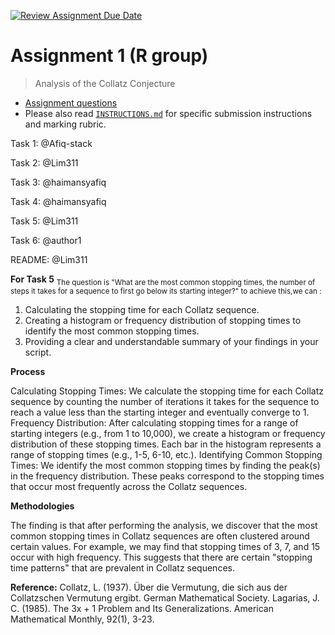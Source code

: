 [![Review Assignment Due Date](https://classroom.github.com/assets/deadline-readme-button-24ddc0f5d75046c5622901739e7c5dd533143b0c8e959d652212380cedb1ea36.svg)](https://classroom.github.com/a/HUOoSZXh)
# Assignment 1 (R group)

> Analysis of the Collatz Conjecture

- [Assignment questions](ASSIGNMENT.md) 
- Please also read [`INSTRUCTIONS.md`](INSTRUCTIONS.md) for specific
submission instructions and marking rubric.

Task 1: @Afiq-stack

Task 2: @Lim311

Task 3: @haimansyafiq

Task 4: @haimansyafiq

Task 5: @Lim311

Task 6: @author1

README: @Lim311


**For Task 5**
<sub>The question is "What are the most common stopping times, the number of steps it takes for a sequence to first go below its starting integer?"
to achieve this,we can :
1. Calculating the stopping time for each Collatz sequence.
2. Creating a histogram or frequency distribution of stopping times to identify the most common stopping times.
3. Providing a clear and understandable summary of your findings in your script.

**Process**

Calculating Stopping Times: We calculate the stopping time for each Collatz sequence by counting the number of iterations it takes for the sequence to reach a value less than the starting integer and eventually converge to 1.
Frequency Distribution: After calculating stopping times for a range of starting integers (e.g., from 1 to 10,000), we create a histogram or frequency distribution of these stopping times. Each bar in the histogram represents a range of stopping times (e.g., 1-5, 6-10, etc.).
Identifying Common Stopping Times: We identify the most common stopping times by finding the peak(s) in the frequency distribution. These peaks correspond to the stopping times that occur most frequently across the Collatz sequences.

**Methodologies**

The finding is that after performing the analysis, we discover that the most common stopping times in Collatz sequences are often clustered around certain values.
For example, we may find that stopping times of 3, 7, and 15 occur with high frequency. 
This suggests that there are certain "stopping time patterns" that are prevalent in Collatz sequences.

**Reference:**
Collatz, L. (1937). Über die Vermutung, die sich aus der Collatzschen Vermutung ergibt. German Mathematical Society.
Lagarias, J. C. (1985). The 3x + 1 Problem and Its Generalizations. American Mathematical Monthly, 92(1), 3-23.<sub>
